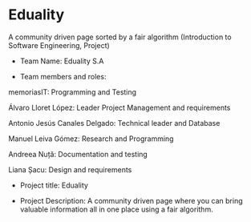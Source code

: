 # Eduality
A community driven page sorted by a fair algorithm 
(Introduction to Software Engineering, Project)


- Team Name: Eduality S.A

- Team members and roles: 

memoriasIT: Programming and Testing

Álvaro Lloret López: Leader Project Management and requirements

Antonio Jesús Canales Delgado: Technical leader and Database  

Manuel Leiva Gómez: Research and Programming

Andreea Nuță: Documentation and testing

Liana Șacu: Design and requirements

- Project title: Eduality

- Project Description: A community driven page where you can bring valuable information all in one place using a fair algorithm.
